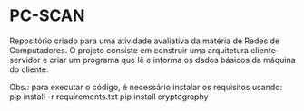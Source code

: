 # PC-SCAN
Repositório criado para uma atividade avaliativa da matéria de Redes de Computadores. O projeto consiste em construir uma arquitetura cliente-servidor e criar um programa que lê e informa os dados básicos da máquina do cliente.

Obs.: para executar o código, é necessário instalar os requisitos usando:
pip install -r requirements.txt
pip install cryptography
